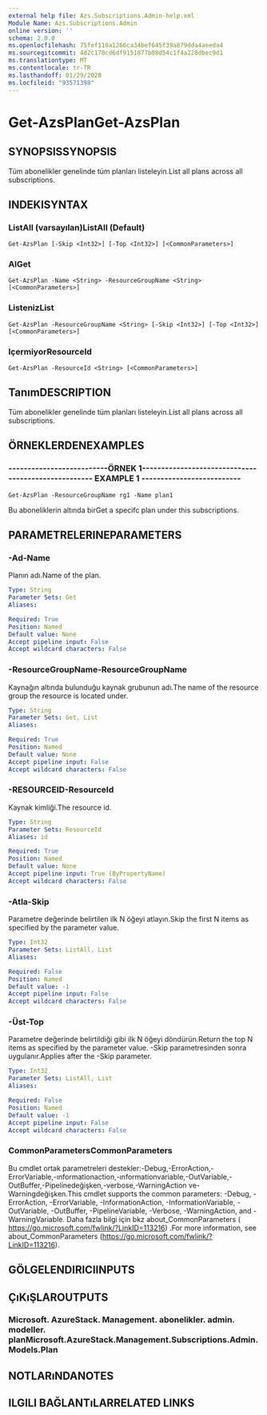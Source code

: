 ```yaml
---
external help file: Azs.Subscriptions.Admin-help.xml
Module Name: Azs.Subscriptions.Admin
online version: ''
schema: 2.0.0
ms.openlocfilehash: 75fef110a1266ca34bef645f39a879dda4aeeda4
ms.sourcegitcommit: 4d2c178cd6df9151877b08d54c1f4a228dbec9d1
ms.translationtype: MT
ms.contentlocale: tr-TR
ms.lasthandoff: 01/29/2020
ms.locfileid: "93571398"
---
```

# <span data-ttu-id="077c1-101">Get-AzsPlan</span><span class="sxs-lookup"><span data-stu-id="077c1-101">Get-AzsPlan</span></span>

## <span data-ttu-id="077c1-102">SYNOPSIS</span><span class="sxs-lookup"><span data-stu-id="077c1-102">SYNOPSIS</span></span>
<span data-ttu-id="077c1-103">Tüm abonelikler genelinde tüm planları listeleyin.</span><span class="sxs-lookup"><span data-stu-id="077c1-103">List all plans across all subscriptions.</span></span>

## <span data-ttu-id="077c1-104">INDEKI</span><span class="sxs-lookup"><span data-stu-id="077c1-104">SYNTAX</span></span>

### <span data-ttu-id="077c1-105">ListAll (varsayılan)</span><span class="sxs-lookup"><span data-stu-id="077c1-105">ListAll (Default)</span></span>
```
Get-AzsPlan [-Skip <Int32>] [-Top <Int32>] [<CommonParameters>]
```

### <span data-ttu-id="077c1-106">Al</span><span class="sxs-lookup"><span data-stu-id="077c1-106">Get</span></span>
```
Get-AzsPlan -Name <String> -ResourceGroupName <String> [<CommonParameters>]
```

### <span data-ttu-id="077c1-107">Listeniz</span><span class="sxs-lookup"><span data-stu-id="077c1-107">List</span></span>
```
Get-AzsPlan -ResourceGroupName <String> [-Skip <Int32>] [-Top <Int32>] [<CommonParameters>]
```

### <span data-ttu-id="077c1-108">Içermiyor</span><span class="sxs-lookup"><span data-stu-id="077c1-108">ResourceId</span></span>
```
Get-AzsPlan -ResourceId <String> [<CommonParameters>]
```

## <span data-ttu-id="077c1-109">Tanım</span><span class="sxs-lookup"><span data-stu-id="077c1-109">DESCRIPTION</span></span>
<span data-ttu-id="077c1-110">Tüm abonelikler genelinde tüm planları listeleyin.</span><span class="sxs-lookup"><span data-stu-id="077c1-110">List all plans across all subscriptions.</span></span>

## <span data-ttu-id="077c1-111">ÖRNEKLERDEN</span><span class="sxs-lookup"><span data-stu-id="077c1-111">EXAMPLES</span></span>

### <span data-ttu-id="077c1-112">--------------------------ÖRNEK 1--------------------------</span><span class="sxs-lookup"><span data-stu-id="077c1-112">-------------------------- EXAMPLE 1 --------------------------</span></span>
```
Get-AzsPlan -ResourceGroupName rg1 -Name plan1
```

<span data-ttu-id="077c1-113">Bu aboneliklerin altında bir</span><span class="sxs-lookup"><span data-stu-id="077c1-113">Get a specifc plan under this subscriptions.</span></span>

## <span data-ttu-id="077c1-114">PARAMETRELERINE</span><span class="sxs-lookup"><span data-stu-id="077c1-114">PARAMETERS</span></span>

### <span data-ttu-id="077c1-115">-Ad</span><span class="sxs-lookup"><span data-stu-id="077c1-115">-Name</span></span>
<span data-ttu-id="077c1-116">Planın adı.</span><span class="sxs-lookup"><span data-stu-id="077c1-116">Name of the plan.</span></span>

```yaml
Type: String
Parameter Sets: Get
Aliases: 

Required: True
Position: Named
Default value: None
Accept pipeline input: False
Accept wildcard characters: False
```

### <span data-ttu-id="077c1-117">-ResourceGroupName</span><span class="sxs-lookup"><span data-stu-id="077c1-117">-ResourceGroupName</span></span>
<span data-ttu-id="077c1-118">Kaynağın altında bulunduğu kaynak grubunun adı.</span><span class="sxs-lookup"><span data-stu-id="077c1-118">The name of the resource group the resource is located under.</span></span>

```yaml
Type: String
Parameter Sets: Get, List
Aliases: 

Required: True
Position: Named
Default value: None
Accept pipeline input: False
Accept wildcard characters: False
```

### <span data-ttu-id="077c1-119">-RESOURCEID</span><span class="sxs-lookup"><span data-stu-id="077c1-119">-ResourceId</span></span>
<span data-ttu-id="077c1-120">Kaynak kimliği.</span><span class="sxs-lookup"><span data-stu-id="077c1-120">The resource id.</span></span>

```yaml
Type: String
Parameter Sets: ResourceId
Aliases: id

Required: True
Position: Named
Default value: None
Accept pipeline input: True (ByPropertyName)
Accept wildcard characters: False
```

### <span data-ttu-id="077c1-121">-Atla</span><span class="sxs-lookup"><span data-stu-id="077c1-121">-Skip</span></span>
<span data-ttu-id="077c1-122">Parametre değerinde belirtilen ilk N öğeyi atlayın.</span><span class="sxs-lookup"><span data-stu-id="077c1-122">Skip the first N items as specified by the parameter value.</span></span>

```yaml
Type: Int32
Parameter Sets: ListAll, List
Aliases: 

Required: False
Position: Named
Default value: -1
Accept pipeline input: False
Accept wildcard characters: False
```

### <span data-ttu-id="077c1-123">-Üst</span><span class="sxs-lookup"><span data-stu-id="077c1-123">-Top</span></span>
<span data-ttu-id="077c1-124">Parametre değerinde belirtildiği gibi ilk N öğeyi döndürün.</span><span class="sxs-lookup"><span data-stu-id="077c1-124">Return the top N items as specified by the parameter value.</span></span>
<span data-ttu-id="077c1-125">-Skip parametresinden sonra uygulanır.</span><span class="sxs-lookup"><span data-stu-id="077c1-125">Applies after the -Skip parameter.</span></span>

```yaml
Type: Int32
Parameter Sets: ListAll, List
Aliases: 

Required: False
Position: Named
Default value: -1
Accept pipeline input: False
Accept wildcard characters: False
```

### <span data-ttu-id="077c1-126">CommonParameters</span><span class="sxs-lookup"><span data-stu-id="077c1-126">CommonParameters</span></span>
<span data-ttu-id="077c1-127">Bu cmdlet ortak parametreleri destekler:-Debug,-ErrorAction,-ErrorVariable,-ınformationaction,-ınformationvariable,-OutVariable,-OutBuffer,-Pipelinedeğişken,-verbose,-WarningAction ve-Warningdeğişken.</span><span class="sxs-lookup"><span data-stu-id="077c1-127">This cmdlet supports the common parameters: -Debug, -ErrorAction, -ErrorVariable, -InformationAction, -InformationVariable, -OutVariable, -OutBuffer, -PipelineVariable, -Verbose, -WarningAction, and -WarningVariable.</span></span> <span data-ttu-id="077c1-128">Daha fazla bilgi için bkz about_CommonParameters ( https://go.microsoft.com/fwlink/?LinkID=113216) .</span><span class="sxs-lookup"><span data-stu-id="077c1-128">For more information, see about_CommonParameters (https://go.microsoft.com/fwlink/?LinkID=113216).</span></span>

## <span data-ttu-id="077c1-129">GÖLGELENDIRICI</span><span class="sxs-lookup"><span data-stu-id="077c1-129">INPUTS</span></span>

## <span data-ttu-id="077c1-130">ÇıKıŞLAR</span><span class="sxs-lookup"><span data-stu-id="077c1-130">OUTPUTS</span></span>

### <span data-ttu-id="077c1-131">Microsoft. AzureStack. Management. abonelikler. admin. modeller. plan</span><span class="sxs-lookup"><span data-stu-id="077c1-131">Microsoft.AzureStack.Management.Subscriptions.Admin.Models.Plan</span></span>

## <span data-ttu-id="077c1-132">NOTLARıNDA</span><span class="sxs-lookup"><span data-stu-id="077c1-132">NOTES</span></span>

## <span data-ttu-id="077c1-133">ILGILI BAĞLANTıLAR</span><span class="sxs-lookup"><span data-stu-id="077c1-133">RELATED LINKS</span></span>

